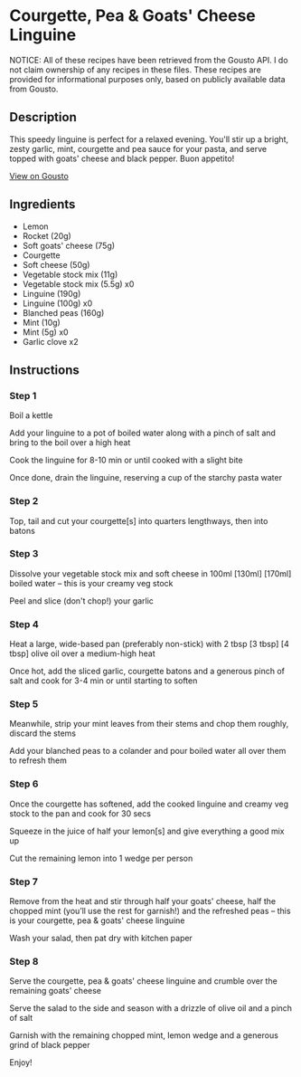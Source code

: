 # Courgette, Pea & Goats' Cheese Linguine

NOTICE: All of these recipes have been retrieved from the Gousto API. I do not claim ownership of any recipes in these files. These recipes are provided for informational purposes only, based on publicly available data from Gousto.

## Description

This speedy linguine is perfect for a relaxed evening. You'll stir up a bright, zesty garlic, mint, courgette and pea sauce for your pasta, and serve topped with goats' cheese and black pepper. Buon appetito!

[View on Gousto](https://www.gousto.co.uk/recipes/cookbook/courgette-goats-cheese-linguine)

## Ingredients

- Lemon
- Rocket (20g)
- Soft goats' cheese (75g)
- Courgette
- Soft cheese (50g)
- Vegetable stock mix (11g)
- Vegetable stock mix (5.5g) x0
- Linguine (190g)
- Linguine (100g) x0
- Blanched peas (160g)
- Mint (10g)
- Mint (5g) x0
- Garlic clove x2

## Instructions


### Step 1

Boil a kettle

Add your linguine to a pot of boiled water along with a pinch of salt and bring to the boil over a high heat

Cook the linguine for 8-10 min or until cooked with a slight bite

Once done, drain the linguine, reserving a cup of the starchy pasta water


### Step 2

Top, tail and cut your courgette[s] into quarters lengthways, then into batons


### Step 3

Dissolve your vegetable stock mix and soft cheese in 100ml <span class="text-purple">[130ml]</span> <span class="text-danger">[170ml]</span> boiled water – this is your creamy veg stock

Peel and slice (don't chop!) your garlic


### Step 4

Heat a large, wide-based pan (preferably non-stick) with 2 tbsp<span class="text-purple"> [3 tbsp]</span> <span class="text-danger">[4 tbsp]</span> olive oil over a medium-high heat

Once hot, add the sliced garlic, courgette batons and a generous pinch of salt and cook for 3-4 min or until starting to soften


### Step 5

Meanwhile, strip your mint leaves from their stems and chop them roughly, discard the stems

Add your blanched peas to a colander and pour boiled water all over them to refresh them


### Step 6

Once the courgette has softened, add the cooked linguine and creamy veg stock to the pan and cook for 30 secs

Squeeze in the juice of half your<span class="text-danger"> </span>lemon[s] and give everything a good mix up

Cut the remaining lemon into 1 wedge per person


### Step 7

Remove from the heat and stir through half your goats' cheese, half the chopped mint (you’ll use the rest for garnish!) and the refreshed peas – this is your courgette, pea & goats' cheese linguine

Wash your salad, then pat dry with kitchen paper

### Step 8

Serve the courgette, pea & goats' cheese linguine and crumble over the remaining goats' cheese

Serve the salad to the side and season with a drizzle of olive oil and a pinch of salt

Garnish with the remaining chopped mint, lemon wedge and a generous grind of black pepper

Enjoy!


